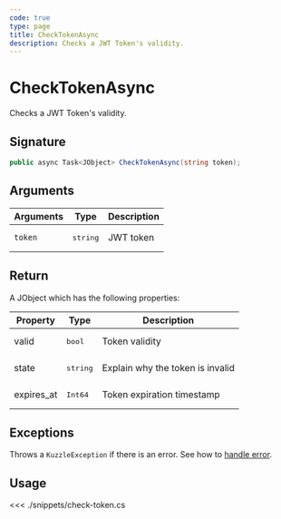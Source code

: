 ```yaml
---
code: true
type: page
title: CheckTokenAsync
description: Checks a JWT Token's validity.
---
```


# CheckTokenAsync

Checks a JWT Token's validity.

## Signature

```csharp
public async Task<JObject> CheckTokenAsync(string token);
```

## Arguments

| Arguments | Type              | Description |
| --------- | ----------------- | ----------- |
| `token`   | <pre>string</pre> | JWT token   |

## Return

A JObject which has the following properties:

| Property   | Type              | Description                      |
|------------|-------------------|----------------------------------|
| valid      | <pre>bool</pre>   | Token validity                   |
| state      | <pre>string</pre> | Explain why the token is invalid |
| expires_at | <pre>Int64</pre>  | Token expiration timestamp       |

## Exceptions

Throws a `KuzzleException` if there is an error. See how to [handle error](/sdk/csharp/1/essentials/error-handling).


## Usage

<<< ./snippets/check-token.cs